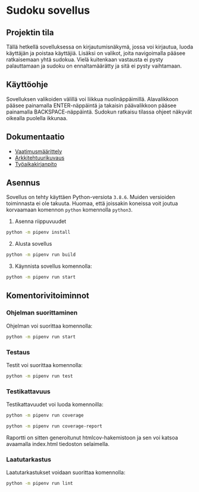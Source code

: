 # Sudoku sovellus

## Projektin tila

Tällä hetkellä sovelluksessa on kirjautumisnäkymä, jossa voi kirjautua, luoda käyttäjän ja poistaa käyttäjiä. Lisäksi on valikot, joita navigoimalla pääsee ratkaisemaan yhtä sudokua. Vielä kuitenkaan vastausta ei pysty palauttamaan ja sudoku on ennaltamäärätty ja sitä ei pysty vaihtamaan. 

## Käyttöohje

Sovelluksen valikoiden välillä voi liikkua nuolinäppäimillä. Alavalikkoon pääsee painamalla ENTER-näppäintä ja takaisin päävalikkoon pääsee painamalla BACKSPACE-näppäintä. Sudokun ratkaisu tilassa ohjeet näkyvät oikealla puolella ikkunaa. 

## Dokumentaatio

- [Vaatimusmäärittely](./dokumentaatio/vaatimusmaarittely.md)
- [Arkkitehtuurikuvaus](./dokumentaatio/arkkitehtuuri.md)
- [Työaikakirjanpito](./dokumentaatio/tuntikirjanpito.md)

## Asennus

Sovellus on tehty käyttäen Python-versiota `3.8.6`. Muiden versioiden toiminnasta ei ole takuuta. Huomaa, että joissakin koneissa voit joutua korvaamaan komennon `python` komennolla `python3`.

1. Asenna riippuvuudet
```bash
python -m pipenv install
```
2. Alusta sovellus
```bash
python -m pipenv run build
```
3. Käynnista sovellus komennolla:
```bash
python -m pipenv run start
```

## Komentorivitoiminnot

### Ohjelman suorittaminen

Ohjelman voi suorittaa komennolla:

```bash
python -m pipenv run start
```

### Testaus

Testit voi suorittaa komennolla:

```bash
python -m pipenv run test
```

### Testikattavuus

Testikattavuudet voi luoda komennoilla:

```bash
python -m pipenv run coverage
```
```bash
python -m pipenv run coverage-report
```
Raportti on sitten generoitunut htmlcov-hakemistoon ja sen voi katsoa avaamalla index.html tiedoston selaimella. 

### Laatutarkastus

Laatutarkastukset voidaan suorittaa komennolla:

```bash
python -m pipenv run lint
```
